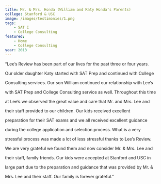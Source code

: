 ```yaml
---
title: Mr. & Mrs. Honda (William and Katy Honda's Parents)
college: Stanford & USC
image: /images/testimonies/1.png
tags:
    - SAT I
    - College Consulting
featured:
    - Home
    - College Consulting
year: 2013
---
```


“Lee’s Review has been part of our lives for the past three or four years.

Our older daughter Katy started with SAT Prep and continued with College

Consulting services. Our son William continued our relationship with Lee’s

with SAT Prep and College Consulting service as well. Throughout this time

at Lee’s we observed the great value and care that Mr. and Mrs. Lee and

their staff provided to our children. Our kids received excellent

preparation for their SAT exams and we all received excellent guidance

during the college application and selection process. What is a very

stressful process was made a lot of less stressful thanks to Lee’s Review.

We are very grateful we found them and now consider Mr. & Mrs. Lee and

their staff, family friends. Our kids were accepted at Stanford and USC in

large part due to the preparation and guidance that was provided by Mr. &

Mrs. Lee and their staff. Our family is forever grateful.”
